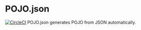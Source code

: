 POJO.json
=====
[![CircleCI](https://circleci.com/gh/t28hub/pojo-json/tree/master.svg?style=shield&circle-token=25f82fe2b019fde78e4cd770177fe7108d8fe53e)](https://circleci.com/gh/t28hub/pojo-json/tree/master)
POJO.json generates POJO from JSON automatically.
